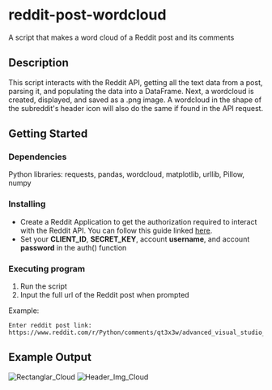 # reddit-post-wordcloud
A script that makes a word cloud of a Reddit post and its comments

## Description

This script interacts with the Reddit API, getting all the text data from a post, parsing it, and populating the data into a DataFrame. Next, a wordcloud is created, displayed, and saved as a .png image. A wordcloud in the shape of the subreddit's header icon will also do the same if found in the API request.

## Getting Started

### Dependencies

Python libraries: requests, pandas, wordcloud, matplotlib, urllib, Pillow, numpy

### Installing

* Create a Reddit Application to get the authorization required to interact with the Reddit API. You can follow this guide linked [here](https://towardsdatascience.com/how-to-use-the-reddit-api-in-python-5e05ddfd1e5c).
* Set your **CLIENT_ID**, **SECRET_KEY**, account **username**, and account **password** in the auth() function 

### Executing program

1. Run the script
2. Input the full url of the Reddit post when prompted

Example:
```
Enter reddit post link: https://www.reddit.com/r/Python/comments/qt3x3w/advanced_visual_studio_code_for_python_developers/
```

## Example Output
![Rectanglar_Cloud](https://i.imgur.com/aCQocel.png)
![Header_Img_Cloud](https://i.imgur.com/L08QzdW.png)
